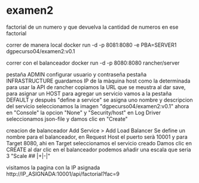 # examen2
factorial de un numero y que devuelva la cantidad de numeros en ese factorial

correr de manera local 
docker run -d -p 8081:8080 -e PBA=SERVER1 dgpecurso04/examen2:v0.1

correr con el balanceador
docker run -d -p 8080:8080 rancher/server

pestaña ADMIN configurar usuario y contraseña
pestaña INFRASTRUCTURE guardamos IP de la màquina host como la determinada para usar la API de rancher
copiamos la URL que se meustra al dar save, para asignar un HOST
para agregar un servicio vamos a la pestaña DEFAULT y despuès "define a service"
se asigna uno nombre y descripcion del servicio 
seleccionamos la imagen "dgpecurso04/examen2:v0.1"
ahora en "Console" la opcion "None" y "Security/host" en Log Driver seleccionamos json-file
y damos clic en "Create"

creacion de balanceador
Add Service > Add Load Balancer
Se define un nombre para el balanceador, en Request Host el puerto serà 10001 y para Target 8080, ahi en Target seleccionamos el servicio creado
Damos clic en CREATE
al dar clic en el balanceador podemos añadir una escala que seria 3 "Scale ## |+|-|"

visitamos la pagina con la IP asignada
http://IP_ASIGNADA:10001/api/factorial?fac=9

